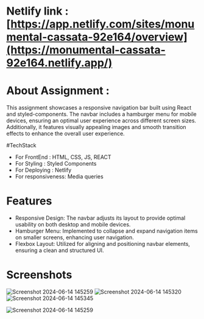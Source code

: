 


# Netlify link : [https://app.netlify.com/sites/monumental-cassata-92e164/overview](https://monumental-cassata-92e164.netlify.app/)



 # About Assignment : 
This assignment showcases a responsive navigation bar built using React and styled-components. The navbar includes a hamburger menu for mobile devices, ensuring an optimal user experience across different screen sizes. Additionally, it features visually appealing images and smooth transition effects to enhance the overall user experience.



#TechStack
* For FrontEnd : HTML, CSS, JS, REACT
* For Styling : Styled Components
* For Deploying : Netlify
* For responsiveness: Media queries

# Features
* Responsive Design: The navbar adjusts its layout to provide optimal usability on both desktop and mobile devices.
* Hamburger Menu: Implemented to collapse and expand navigation items on smaller screens, enhancing user navigation.
* Flexbox Layout: Utilized for aligning and positioning navbar elements, ensuring a clean and structured UI.
  
# Screenshots
![Screenshot 2024-06-14 145259](https://github.com/ShudhanshuShekhar123/wilyer_task/assets/115460439/e54e6893-15de-4c8e-8c25-29891857ac58)
![Screenshot 2024-06-14 145320](https://github.com/ShudhanshuShekhar123/wilyer_task/assets/115460439/88331b7e-fa4e-40fd-91f6-ee3eb1c293b8)
![Screenshot 2024-06-14 145345](https://github.com/ShudhanshuShekhar123/wilyer_task/assets/115460439/35427bb6-f48f-4883-ab85-a3fa6c90df31)








![Screenshot 2024-06-14 145259](https://github.com/ShudhanshuShekhar123/wilyer_task/assets/115460439/2d214f5a-0ae7-4364-8af5-7c96fe507d4c)





